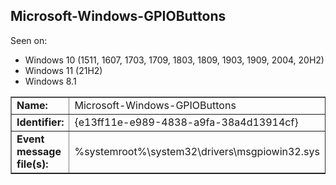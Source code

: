 ## Microsoft-Windows-GPIOButtons

Seen on:
* Windows 10 (1511, 1607, 1703, 1709, 1803, 1809, 1903, 1909, 2004, 20H2)
* Windows 11 (21H2)
* Windows 8.1

<table border="1" class="docutils">
  <tbody>
    <tr>
      <td><b>Name:</b></td>
      <td>Microsoft-Windows-GPIOButtons</td>
    </tr>
    <tr>
      <td><b>Identifier:</b></td>
      <td>{e13ff11e-e989-4838-a9fa-38a4d13914cf}</td>
    </tr>
    <tr>
      <td><b>Event message file(s):</b></td>
      <td>%systemroot%\system32\drivers\msgpiowin32.sys</td>
    </tr>
  </tbody>
</table>

&nbsp;

